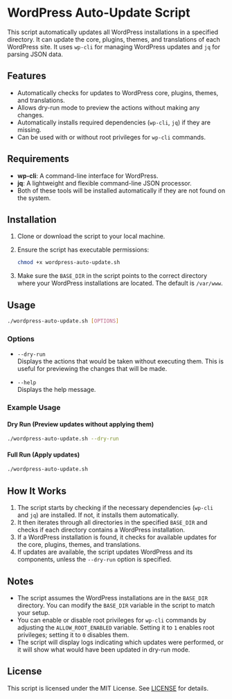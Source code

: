 
# WordPress Auto-Update Script

This script automatically updates all WordPress installations in a specified directory. It can update the core, plugins, themes, and translations of each WordPress site. It uses `wp-cli` for managing WordPress updates and `jq` for parsing JSON data.

## Features

- Automatically checks for updates to WordPress core, plugins, themes, and translations.
- Allows dry-run mode to preview the actions without making any changes.
- Automatically installs required dependencies (`wp-cli`, `jq`) if they are missing.
- Can be used with or without root privileges for `wp-cli` commands.

## Requirements

- **wp-cli**: A command-line interface for WordPress.
- **jq**: A lightweight and flexible command-line JSON processor.
- Both of these tools will be installed automatically if they are not found on the system.

## Installation

1. Clone or download the script to your local machine.
2. Ensure the script has executable permissions:

   ```bash
   chmod +x wordpress-auto-update.sh
   ```

3. Make sure the `BASE_DIR` in the script points to the correct directory where your WordPress installations are located. The default is `/var/www`.

## Usage

```bash
./wordpress-auto-update.sh [OPTIONS]
```

### Options

- `--dry-run`  
  Displays the actions that would be taken without executing them. This is useful for previewing the changes that will be made.
  
- `--help`  
  Displays the help message.

### Example Usage

#### Dry Run (Preview updates without applying them)

```bash
./wordpress-auto-update.sh --dry-run
```

#### Full Run (Apply updates)

```bash
./wordpress-auto-update.sh
```

## How It Works

1. The script starts by checking if the necessary dependencies (`wp-cli` and `jq`) are installed. If not, it installs them automatically.
2. It then iterates through all directories in the specified `BASE_DIR` and checks if each directory contains a WordPress installation.
3. If a WordPress installation is found, it checks for available updates for the core, plugins, themes, and translations.
4. If updates are available, the script updates WordPress and its components, unless the `--dry-run` option is specified.

## Notes

- The script assumes the WordPress installations are in the `BASE_DIR` directory. You can modify the `BASE_DIR` variable in the script to match your setup.
- You can enable or disable root privileges for `wp-cli` commands by adjusting the `ALLOW_ROOT_ENABLED` variable. Setting it to `1` enables root privileges; setting it to `0` disables them.
- The script will display logs indicating which updates were performed, or it will show what would have been updated in dry-run mode.

## License

This script is licensed under the MIT License. See [LICENSE](LICENSE) for details.
